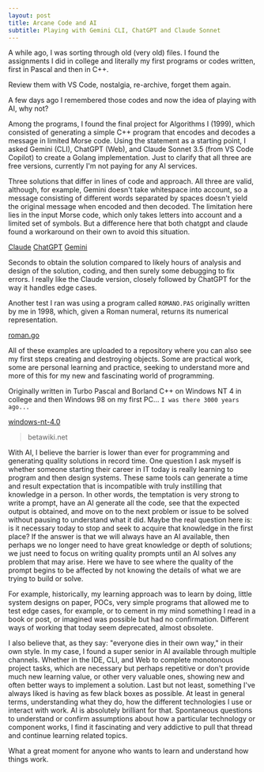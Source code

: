 ```yaml
---
layout: post
title: Arcane Code and AI
subtitle: Playing with Gemini CLI, ChatGPT and Claude Sonnet
---
```


A while ago, I was sorting through old (very old) files. I found the assignments I did in college and literally my first programs or codes written, first in Pascal and then in C++.

Review them with VS Code, nostalgia, re-archive, forget them again.

A few days ago I remembered those codes and now the idea of ​​playing with AI, why not?

Among the programs, I found the final project for Algorithms I (1999), which consisted of generating a simple C++ program that encodes and decodes a message in limited Morse code. Using the statement as a starting point, I asked Gemini (CLI), ChatGPT (Web), and Claude Sonnet 3.5 (from VS Code Copilot) to create a Golang implementation. Just to clarify that all three are free versions, currently I'm not paying for any AI services.

Three solutions that differ in lines of code and approach. All three are valid, although, for example, Gemini doesn't take whitespace into account, so a message consisting of different words separated by spaces doesn't yield the original message when encoded and then decoded. The limitation here lies in the input Morse code, which only takes letters into account and a limited set of symbols. But a difference here that both chatgpt and claude found a workaround on their own to avoid this situation.

[Claude](https://github.com/mamcer/arcane-code/blob/main/algoritmos-1/claude/main.go)
[ChatGPT](https://github.com/mamcer/arcane-code/blob/main/algoritmos-1/gpt/main.go)
[Gemini](https://github.com/mamcer/arcane-code/blob/main/algoritmos-1/gemini/main.go)

Seconds to obtain the solution compared to likely hours of analysis and design of the solution, coding, and then surely some debugging to fix errors. I really like the Claude version, closely followed by ChatGPT for the way it handles edge cases.

Another test I ran was using a program called `ROMANO.PAS` originally written by me in 1998, which, given a Roman numeral, returns its numerical representation.

[roman.go](https://github.com/mamcer/arcane-code/blob/main/programacion-1/roman.go)

All of these examples are uploaded to a repository where you can also see my first steps creating and destroying objects. Some are practical work, some are personal learning and practice, seeking to understand more and more of this for my new and fascinating world of programming.

Originally written in Turbo Pascal and Borland C++ on Windows NT 4 in college and then Windows 98 on my first PC... `I was there 3000 years ago...`

[windows-nt-4.0](https://betawiki.net/images/4/4c/Windows-NT-4.0.1381.1-Desktop.png)
> betawiki.net

With AI, I believe the barrier is lower than ever for programming and generating quality solutions in record time. One question I ask myself is whether someone starting their career in IT today is really learning to program and then design systems. These same tools can generate a time and result expectation that is incompatible with truly instilling that knowledge in a person. In other words, the temptation is very strong to write a prompt, have an AI generate all the code, see that the expected output is obtained, and move on to the next problem or issue to be solved without pausing to understand what it did. Maybe the real question here is: is it necessary today to stop and seek to acquire that knowledge in the first place? If the answer is that we will always have an AI available, then perhaps we no longer need to have great knowledge or depth of solutions; we just need to focus on writing quality prompts until an AI solves any problem that may arise. Here we have to see where the quality of the prompt begins to be affected by not knowing the details of what we are trying to build or solve.

For example, historically, my learning approach was to learn by doing, little system designs on paper, POCs, very simple programs that allowed me to test edge cases, for example, or to cement in my mind something I read in a book or post, or imagined was possible but had no confirmation. Different ways of working that today seem deprecated, almost obsolete.

I also believe that, as they say: "everyone dies in their own way," in their own style. In my case, I found a super senior in AI available through multiple channels. Whether in the IDE, CLI, and Web to complete monotonous project tasks, which are necessary but perhaps repetitive or don't provide much new learning value, or other very valuable ones, showing new and often better ways to implement a solution. Last but not least, something I've always liked is having as few black boxes as possible. At least in general terms, understanding what they do, how the different technologies I use or interact with work. AI is absolutely brilliant for that. Spontaneous questions to understand or confirm assumptions about how a particular technology or component works, I find it fascinating and very addictive to pull that thread and continue learning related topics.

What a great moment for anyone who wants to learn and understand how things work.
